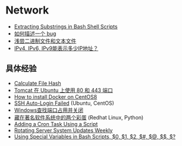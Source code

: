 # Network

* [Extracting Substrings in Bash Shell Scripts](bash_script_retrieve_substring.md)
* [如何描述一个 bug](how_to_describe_a_bug.md)
* [浅尝二进制文件和文本文件](binary_text.md)
* [IPv4, IPv6, IPv9能表示多少IP地址？](addr_cnt_of_ipvn.md)

## 具体经验

* [Calculate File Hash](CalculateFileHash.md)
* [Tomcat 在 Ubuntu 上使用 80 和 443 端口](tomcat_ubuntu_port.md)
* [How to install Docker on CentOS8](how_to_install_docker_on_centos8.md)
* [SSH Auto-Login Failed](ssh-failed.md) (Ubuntu, CentOS)
* [Windows查找端口占用并关闭](Windows-search-close-port.md)
* [藏在著名软件系统中的两个彩蛋](easter_egg_hidden_in_famous_softwares.md) (Redhat Linux, Python)
* [Adding a Cron Task Using a Script](adding_a_cron_task_using_a_script.md)
* [Rotating Server System Updates Weekly](RotatingServerSystemUpdatesWeekly.md)
* [Using Special Variables in Bash Scripts, $0, $1, $2, $#, $@, $$, $?](dollar_in_bash.md)
